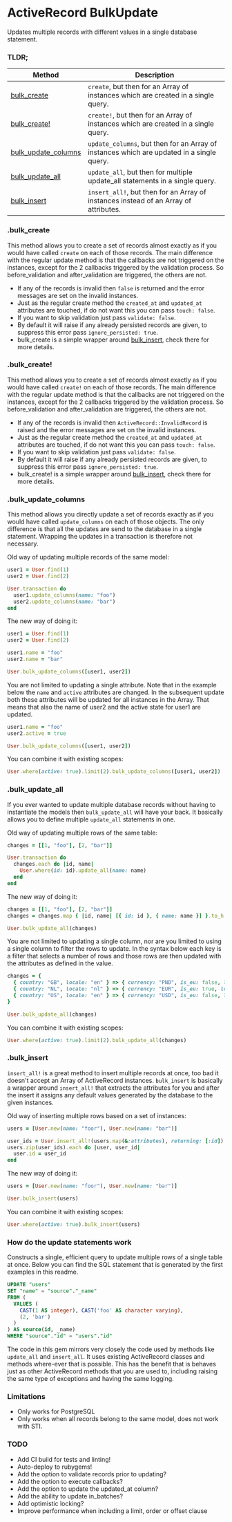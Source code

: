 # ActiveRecord BulkUpdate

Updates multiple records with different values in a single database statement.

### TLDR;

| Method  | Description |
| ------------- | ------------- |
| [bulk_create](#bulk_create) | `create`, but then for an Array of instances which are created in a single query. |
| [bulk_create!](#bulk_create!) | `create!`, but then for an Array of instances which are created in a single query. |
| [bulk_update_columns](#bulk_update_columns) | `update_columns`, but then for an Array of instances which are updated in a single query. |
| [bulk_update_all](#bulk_update_all) | `update_all`, but then for multiple update_all statements in a single query. |
| [bulk_insert](#bulk_insert) | `insert_all!`, but then for an Array of instances instead of an Array of attributes. |

### .bulk_create

This method allows you to create a set of records almost exactly as if you would have called `create` on each of those records. The main difference with the regular update method is that the callbacks are not triggered on the instances, except for the 2 callbacks triggered by the validation process. So before_validation and after_validation are triggered, the others are not.

- If any of the records is invalid then `false` is returned and the error messages are set on the invalid instances.
- Just as the regular create method the `created_at` and `updated_at` attributes are touched, if do not want this you can pass `touch: false`.
- If you want to skip validation just pass `validate: false`.
- By default it will raise if any already persisted records are given, to suppress this error pass `ignore_persisted: true`.
- bulk_create is a simple wrapper around [bulk_insert](#bulk_insert), check there for more details.

### .bulk_create!

This method allows you to create a set of records almost exactly as if you would have called `create!` on each of those records. The main difference with the regular update method is that the callbacks are not triggered on the instances, except for the 2 callbacks triggered by the validation process. So before_validation and after_validation are triggered, the others are not.

- If any of the records is invalid then `ActiveRecord::InvalidRecord` is raised and the error messages are set on the invalid instances.
- Just as the regular create method the `created_at` and `updated_at` attributes are touched, if do not want this you can pass `touch: false`.
- If you want to skip validation just pass `validate: false`.
- By default it will raise if any already persisted records are given, to suppress this error pass `ignore_persisted: true`.
- bulk_create! is a simple wrapper around [bulk_insert](#bulk_insert), check there for more details.

### .bulk_update_columns

This method allows you directly update a set of records exactly as if you would have called `update_columns` on each of those objects. The only difference is that all the updates are send to the database in a single statement. Wrapping the updates in a transaction is therefore not necessary.

Old way of updating multiple records of the same model:
 
```ruby
user1 = User.find(1)
user2 = User.find(2)

User.transaction do
  user1.update_columns(name: "foo")
  user2.update_columns(name: "bar")
end
```

The new way of doing it:

```ruby
user1 = User.find(1)
user2 = User.find(2)

user1.name = "foo"
user2.name = "bar"

User.bulk_update_columns([user1, user2])
```

You are not limited to updating a single attribute. Note that in the example below the `name` and `active` attributes are changed. In the subsequent update both these attributes will be updated for all instances in the Array. That means that also the name of user2 and the active state for user1 are updated.

```ruby
user1.name = "foo"
user2.active = true

User.bulk_update_columns([user1, user2])
```

You can combine it with existing scopes:

```ruby
User.where(active: true).limit(2).bulk_update_columns([user1, user2])
```

### .bulk_update_all

If you ever wanted to update multiple database records without having to instantiate the models then `bulk_update_all` will have your back. It basically allows you to define multiple `update_all` statements in one.

Old way of updating multiple rows of the same table:

```ruby
changes = [[1, "foo"], [2, "bar"]]

User.transaction do
  changes.each do |id, name|
    User.where(id: id).update_all(name: name)
  end
end
```

The new way of doing it:

```ruby
changes = [[1, "foo"], [2, "bar"]]
changes = changes.map { |id, name| [{ id: id }, { name: name }] }.to_h

User.bulk_update_all(changes)
```

You are not limited to updating a single column, nor are you limited to using a single column to filter the rows to update. In the syntax below each key is a filter that selects a number of rows and those rows are then updated with the attributes as defined in the value.

```ruby
changes = {
  { country: "GB", locale: "en" } => { currency: "PND", is_eu: false, locale: "en-GB" },
  { country: "NL", locale: "nl" } => { currency: "EUR", is_eu: true, locale: "nl-NL" },
  { country: "US", locale: "en" } => { currency: "USD", is_eu: false, locale: "en-US" }
}

User.bulk_update_all(changes)
```

You can combine it with existing scopes:

```ruby
User.where(active: true).limit(2).bulk_update_all(changes)
```

### .bulk_insert

`insert_all!` is a great method to insert multiple records at once, too bad it doesn't accept an Array of ActiveRecord instances. `bulk_insert` is basically a wrapper around `insert_all!` that extracts the attributes for you and after the insert it assigns any default values generated by the database to the given instances.

Old way of inserting multiple rows based on a set of instances:

```ruby
users = [User.new(name: "foor"), User.new(name: "bar")]

user_ids = User.insert_all!(users.map(&:attributes), returning: [:id])
users.zip(user_ids).each do |user, user_id|
  user.id = user_id
end
```

The new way of doing it:

```ruby
users = [User.new(name: "foor"), User.new(name: "bar")]

User.bulk_insert(users)
```

You can combine it with existing scopes:

```ruby
User.where(active: true).bulk_insert(users)
```

### How do the update statements work

Constructs a single, efficient query to update multiple rows of a single table at once. Below you can find the SQL statement that is generated by the first examples in this readme.

```sql
UPDATE "users"
SET "name" = "source"."_name"
FROM (
  VALUES (
    CAST(1 AS integer), CAST('foo' AS character varying),
    (2, 'bar')
  )
) AS source(id, _name)
WHERE "source"."id" = "users"."id"
```

The code in this gem mirrors very closely the code used by methods like `update_all` and `insert_all`. It uses existing ActiveRecord classes and methods where-ever that is possible. This has the benefit that is behaves just as other ActiveRecord methods that you are used to, including raising the same type of exceptions and having the same logging.

### Limitations

- Only works for PostgreSQL
- Only works when all records belong to the same model, does not work with STI.

### TODO
- Add CI build for tests and linting!
- Auto-deploy to rubygems!
- Add the option to validate records prior to updating?
- Add the option to execute callbacks?
- Add the option to update the updated_at column?
- Add the ability to update in_batches?
- Add optimistic locking?
- Improve performance when including a limit, order or offset clause
